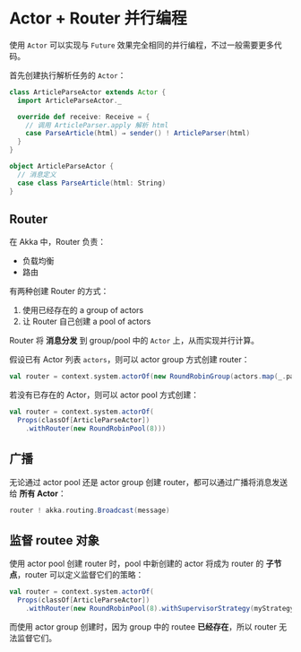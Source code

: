 # Actor + Router 并行编程

使用 `Actor` 可以实现与 `Future` 效果完全相同的并行编程，不过一般需要更多代码。

首先创建执行解析任务的 `Actor`：

```Scala
class ArticleParseActor extends Actor {
  import ArticleParseActor._

  override def receive: Receive = {
    // 调用 ArticleParser.apply 解析 html
    case ParseArticle(html) ⇒ sender() ! ArticleParser(html)
  }
}

object ArticleParseActor {
  // 消息定义
  case class ParseArticle(html: String)
}
```

## Router

在 Akka 中，Router 负责：

* 负载均衡
* 路由

有两种创建 Router 的方式：

1. 使用已经存在的 a group of actors
2. 让 Router 自己创建 a pool of actors

Router 将 **消息分发** 到 group/pool 中的 `Actor` 上，从而实现并行计算。

假设已有 Actor 列表 `actors`，则可以 actor group 方式创建 router：

```Scala
val router = context.system.actorOf(new RoundRobinGroup(actors.map(_.path)).props())
```

若没有已存在的 Actor，则可以 actor pool 方式创建：

```Scala
val router = context.system.actorOf(
  Props(classOf[ArticleParseActor])
    .withRouter(new RoundRobinPool(8)))
```

## 广播

无论通过 actor pool 还是 actor group 创建 router，都可以通过广播将消息发送给 **所有 Actor**：

```Scala
router ! akka.routing.Broadcast(message)
```

## 监督 routee 对象

使用 actor pool 创建 router 时，pool 中新创建的 actor 将成为 router 的 **子节点**，router 可以定义监督它们的策略：

```Scala
val router = context.system.actorOf(
  Props(classOf[ArticleParseActor])
    .withRouter(new RoundRobinPool(8).withSupervisorStrategy(myStrategy)))
```

而使用 actor group 创建时，因为 group 中的 routee **已经存在**，所以 router 无法监督它们。

